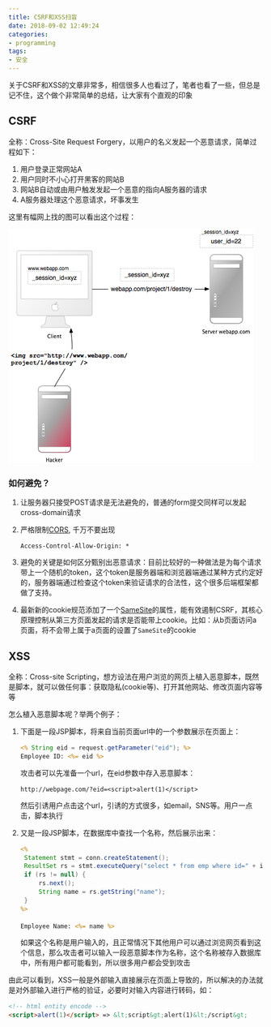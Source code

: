 ```yaml
---
title: CSRF和XSS扫盲
date: 2018-09-02 12:49:24
categories:
- programming
tags: 
- 安全
---
```

关于CSRF和XSS的文章非常多，相信很多人也看过了，笔者也看了一些，但总是记不住，这个做个非常简单的总结，让大家有个直观的印象

## CSRF

全称：Cross-Site Request Forgery，以用户的名义发起一个恶意请求，简单过程如下：

1. 用户登录正常网站A
2. 用户同时不小心打开黑客的网站B
3. 网站B自动或由用户触发发起一个恶意的指向A服务器的请求
4. A服务器处理这个恶意请求，坏事发生

这里有幅网上找的图可以看出这个过程：

![img](../images/csrf.png)

### 如何避免？
1. 让服务器只接受POST请求是无法避免的，普通的form提交同样可以发起cross-domain请求

2. 严格限制[CORS](http://performantcode.com/web/do-you-really-know-cors), 千万不要出现
    ```
    Access-Control-Allow-Origin: *
    ```

3. 避免的关键是如何区分甄别出恶意请求：目前比较好的一种做法是为每个请求带上一个随机的token，这个token是服务器端和浏览器端通过某种方式约定好的，服务器端通过检查这个token来验证请求的合法性，这个很多后端框架都做了支持。

4. 最新新的cookie规范添加了一个[SameSite](https://www.netsparker.com/blog/web-security/same-site-cookie-attribute-prevent-cross-site-request-forgery/)的属性，能有效遏制CSRF，其核心原理控制从第三方页面发起的请求是否能带上cookie。比如：从b页面访问a页面，将不会带上属于a页面的设置了`SameSite`的cookie

## XSS

全称：Cross-site Scripting，想方设法在用户浏览的网页上植入恶意脚本，既然是脚本，就可以做任何事：获取隐私(cookie等)、打开其他网站、修改页面内容等等

怎么植入恶意脚本呢？举两个例子：

1. 下面是一段JSP脚本，将来自当前页面url中的一个参数展示在页面上：

   ```jsp
   <% String eid = request.getParameter("eid"); %> 
   Employee ID: <%= eid %>
   ```

   攻击者可以先准备一个url，在eid参数中存入恶意脚本：

   ```
   http://webpage.com/?eid=<script>alert(1)</script>
   ```

   然后引诱用户点击这个url，引诱的方式很多，如email，SNS等。用户一点击，脚本执行

2. 又是一段JSP脚本，在数据库中查找一个名称，然后展示出来：

   ```jsp
   <%
    Statement stmt = conn.createStatement();
   	ResultSet rs = stmt.executeQuery("select * from emp where id=" + id);
   	if (rs != null) {
       	rs.next(); 
      	String name = rs.getString("name");
    }
   %>
   
   Employee Name: <%= name %>
   ```

   如果这个名称是用户输入的，且正常情况下其他用户可以通过浏览网页看到这个信息，那么攻击者可以输入一段恶意脚本作为名称，这个名称被存入数据库中，所有用户都可能看到，所以很多用户都会受到攻击

由此可以看到，XSS一般是外部输入直接展示在页面上导致的，所以解决的办法就是对外部输入进行严格的验证，必要时对输入内容进行转码，如：

```html
<!-- html entity encode -->
<script>alert(1)</script> => &lt;script&gt;alert(1)&lt;/script&gt; 
```